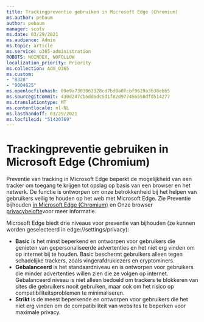 ```yaml
---
title: Trackingpreventie gebruiken in Microsoft Edge (Chromium)
ms.author: pebaum
author: pebaum
manager: scotv
ms.date: 03/29/2021
ms.audience: Admin
ms.topic: article
ms.service: o365-administration
ROBOTS: NOINDEX, NOFOLLOW
localization_priority: Priority
ms.collection: Adm_O365
ms.custom:
- "8328"
- "9004625"
ms.openlocfilehash: 09e9a7303063328cd7bd0a0fcbf9629a3b38ebb5
ms.sourcegitcommit: 430d247cb5dd5dc5d1f82d977456558dfd514277
ms.translationtype: MT
ms.contentlocale: nl-NL
ms.lasthandoff: 03/29/2021
ms.locfileid: "51420769"
---
```

# <a name="use-tracking-prevention-in-microsoft-edge-chromium"></a>Trackingpreventie gebruiken in Microsoft Edge (Chromium)

Preventie van tracking in Microsoft Edge beperkt de mogelijkheid van een tracker om toegang te krijgen tot opslag op basis van een browser en het netwerk. De functie is ontworpen om onze betrokkenheid bij het helpen van gebruikers veilig te houden op het web met Microsoft Edge. Zie Preventie bijhouden [in Microsoft Edge (Chromium)](https://go.microsoft.com/fwlink/?linkid=2135435) en Onze browser [privacybelofte](https://go.microsoft.com/fwlink/?linkid=2135350)voor meer informatie.

Microsoft Edge biedt drie niveaus voor preventie van bijhouden (ze kunnen worden geselecteerd in edge://settings/privacy):

- **Basic** is het minst beperkend en ontworpen voor gebruikers die genieten van gepersonaliseerde advertenties en het niet erg vinden om op internet bij te houden. Basic beschermt gebruikers alleen tegen schadelijke trackers, zoals vingerafdruklezers en cryptominers.
- **Gebalanceerd** is het standaardniveau en is ontworpen voor gebruikers die minder advertenties willen zien die ze volgen op internet. Gebalanceerd niveau is niet alleen bedoeld om trackers te blokkeren van sites die gebruikers nooit gebruiken, maar ook om het risico op compatibiliteitsproblemen te minimaliseren.
- **Strikt** is de meest beperkende en ontworpen voor gebruikers die het niet erg vinden om de compatibiliteit van websites te beperken voor maximale privacy.